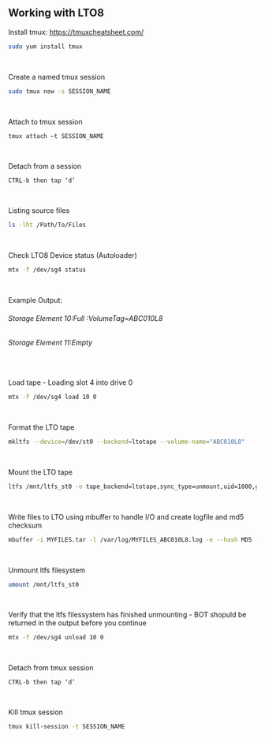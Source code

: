 ## Working with LTO8
Install tmux: https://tmuxcheatsheet.com/
```bash
sudo yum install tmux
```
<br />

Create a named tmux session 
```bash
sudo tmux new -s SESSION_NAME
```
<br />

Attach to tmux session
```bash
tmux attach –t SESSION_NAME
```
<br />

Detach from a session
```
CTRL-b then tap ‘d’ 
```
<br />

Listing source files
```bash
ls -lht /Path/To/Files
```
<br />

Check LTO8 Device status (Autoloader)
```bash
mtx -f /dev/sg4 status
```
<br />

Example Output:
###### Storage Element 10:Full :VolumeTag=ABC010L8
###### Storage Element 11:Empty
<br />

Load tape - Loading slot 4 into drive 0
```bash
mtx -f /dev/sg4 load 10 0
```
<br />

Format the LTO tape
```bash
mkltfs --device=/dev/st0 --backend=ltotape --volume-name="ABC010L8"
```
<br />

Mount the LTO tape
```bash
ltfs /mnt/ltfs_st0 -o tape_backend=ltotape,sync_type=unmount,uid=1000,gid=100,umask=022,devname=/dev/nst0
```
<br />

Write files to LTO using mbuffer to handle I/O and create logfile and md5 checksum
```bash
mbuffer -i MYFILES.tar -l /var/log/MYFILES_ABC010L8.log -e --hash MD5 -m 2G -P 10 -c -o /mnt/ltfs_st0/MYFILES.tar
```
<br />

Unmount ltfs filesystem
```bash
umount /mnt/ltfs_st0
```
<br />

Verify that the ltfs filessystem has finished unmounting - BOT shopuld be returned in the output before you continue
```bash
mtx -f /dev/sg4 unload 10 0
```
<br />

Detach from tmux session
```
CTRL-b then tap ‘d’
```
<br />

Kill tmux session
```bash
tmux kill-session -t SESSION_NAME
```
<br />

